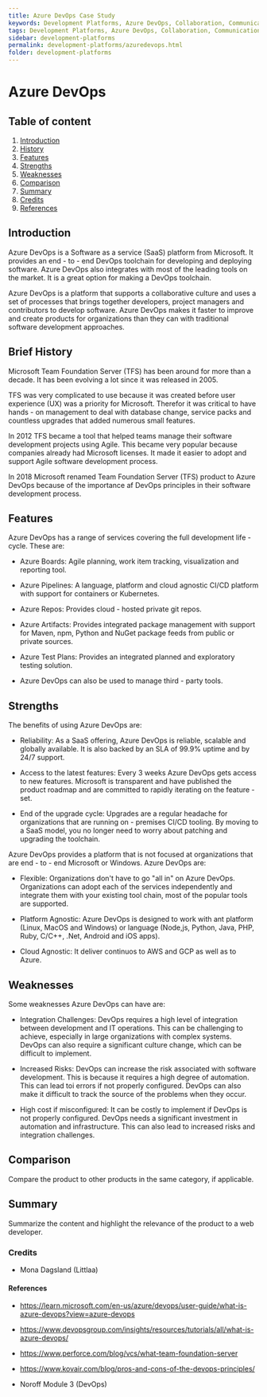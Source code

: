 ```yaml
---
title: Azure DevOps Case Study
keywords: Development Platforms, Azure DevOps, Collaboration, Communication
tags: Development Platforms, Azure DevOps, Collaboration, Communication
sidebar: development-platforms
permalink: development-platforms/azuredevops.html
folder: development-platforms
---
```


# Azure DevOps

## Table of content

1. [Introduction](#introduction)
2. [History](#brief-history)
3. [Features](#features)
4. [Strengths](#strengths)
5. [Weaknesses](#weaknesses)
6. [Comparison](#comparison)
7. [Summary](#summary)
8. [Credits](#credits)
9. [References](#references)

## Introduction

Azure DevOps is a Software as a service (SaaS) platform from Microsoft. It provides an end - to - end DevOps toolchain for developing and deploying software. Azure DevOps also integrates with most of the leading tools on the market. It is a great option for making a DevOps toolchain.

Azure DevOps is a platform that supports a collaborative culture and uses a set of processes that brings together developers, project managers and contributors to develop software. Azure DevOps makes it faster to improve and create products for organizations than they can with traditional software development approaches.

## Brief History

Microsoft Team Foundation Server (TFS) has been around for more than a decade. It has been evolving a lot since it was released in 2005.

TFS was very complicated to use because it was created before user experience (UX) was a priority for Microsoft. Therefor it was critical to have hands - on management to deal with database change, service packs and countless upgrades that added numerous small features.

In 2012 TFS became a tool that helped teams manage their software development projects using Agile. This became very popular because companies already had Microsoft licenses. It made it easier to adopt and support Agile software development process.

In 2018 Microsoft renamed Team Foundation Server (TFS) product to Azure DevOps because of the importance af DevOps principles in their software development process.

## Features

Azure DevOps has a range of services covering the full development life - cycle. These are:

- Azure Boards: Agile planning, work item tracking, visualization and reporting tool.

- Azure Pipelines: A language, platform and cloud agnostic CI/CD platform with support for containers or Kubernetes.

- Azure Repos: Provides cloud - hosted private git repos.

- Azure Artifacts: Provides integrated package management with support for Maven, npm, Python and NuGet package feeds from public or private sources.

- Azure Test Plans: Provides an integrated planned and exploratory testing solution.

- Azure DevOps can also be used to manage third - party tools.

## Strengths

The benefits of using Azure DevOps are:

- Reliability: As a SaaS offering, Azure DevOps is reliable, scalable and globally available. It is also backed by an SLA of 99.9% uptime and by 24/7 support.

- Access to the latest features: Every 3 weeks Azure DevOps gets access to new features. Microsoft is transparent and have published the product roadmap and are committed to rapidly iterating on the feature - set.

- End of the upgrade cycle: Upgrades are a regular headache for organizations that are running on - premises CI/CD tooling. By moving to a SaaS model, you no longer need to worry about patching and upgrading the toolchain.

Azure DevOps provides a platform that is not focused at organizations that are end - to - end Microsoft or Windows.
Azure DevOps are:

- Flexible: Organizations don't have to go "all in" on Azure DevOps. Organizations can adopt each of the services independently and integrate them with your existing tool chain, most of the popular tools are supported.

- Platform Agnostic: Azure DevOps is designed to work with ant platform (Linux, MacOS and Windows) or language (Node,js, Python, Java, PHP, Ruby, C/C++, .Net, Android and iOS apps).

- Cloud Agnostic: It deliver continuos to AWS and GCP as well as to Azure.

## Weaknesses

Some weaknesses Azure DevOps can have are:

- Integration Challenges: DevOps requires a high level of integration between development and IT operations. This can be challenging to achieve, especially in large organizations with complex systems. DevOps can also require a significant culture change, which can be difficult to implement.

- Increased Risks: DevOps can increase the risk associated with software development. This is because it requires a high degree of automation. This can lead toi errors if not properly configured. DevOps can also make it difficult to track the source of the problems when they occur.

- High cost if misconfigured: It can be costly to implement if DevOps is not properly configured. DevOps needs a significant investment in automation and infrastructure. This can also lead to increased risks and integration challenges.

## Comparison

Compare the product to other products in the same category, if applicable.

## Summary

Summarize the content and highlight the relevance of the product to a web developer.

### Credits

- Mona Dagsland (Littlaa)

#### References

- https://learn.microsoft.com/en-us/azure/devops/user-guide/what-is-azure-devops?view=azure-devops

- https://www.devopsgroup.com/insights/resources/tutorials/all/what-is-azure-devops/

- https://www.perforce.com/blog/vcs/what-team-foundation-server

- https://www.kovair.com/blog/pros-and-cons-of-the-devops-principles/

- Noroff Module 3 (DevOps)
